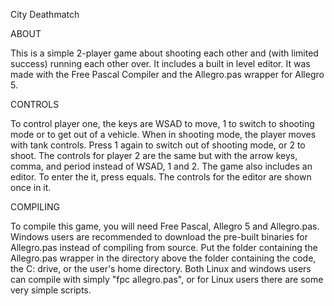 City Deathmatch

ABOUT

This is a simple 2-player game about shooting each other and (with limited
success) running each other over. It includes a built in level editor. It was
made with the Free Pascal Compiler and the Allegro.pas wrapper for Allegro 5.

CONTROLS

To control player one, the keys are WSAD to move, 1 to switch to shooting mode
or to get out of a vehicle. When in shooting mode, the player moves with tank
controls. Press 1 again to switch out of shooting mode, or 2 to shoot. The
controls for player 2 are the same but with the arrow keys, comma, and period
instead of WSAD, 1 and 2. The game also includes an editor. To enter the it,
press equals. The controls for the editor are shown once in it.

COMPILING

To compile this game, you will need Free Pascal, Allegro 5 and Allegro.pas.
Windows users are recommended to download the pre-built binaries for
Allegro.pas instead of compiling from source. Put the folder containing the
Allegro.pas wrapper in the directory above the folder containing the code, the
C: drive, or the user's home directory. Both Linux and windows users can
compile with simply "fpc allegro.pas", or for Linux users there are some very
simple scripts.
